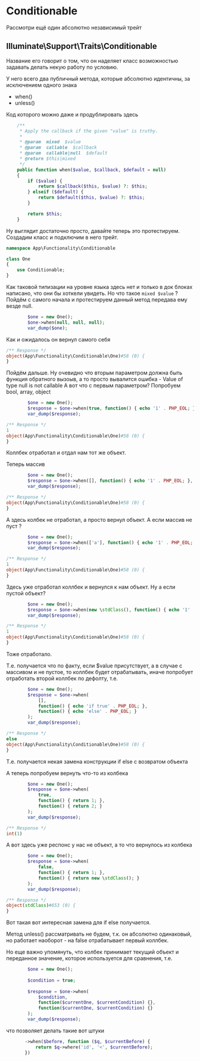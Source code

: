 # Conditionable

Рассмотри ещё один абсолютно независимый трейт

## Illuminate\Support\Traits\Conditionable

Название его говорит о том, что он наделяет класс возможностью задавать делать некую работу по условию.

У него всего два публичный метода, которые абсолютно идентичны, за исключением одного знака

 - when()
 - unless()

Код которого можно даже и продублировать здесь

```php
    /**
     * Apply the callback if the given "value" is truthy.
     *
     * @param  mixed  $value
     * @param  callable  $callback
     * @param  callable|null  $default
     * @return $this|mixed
     */
    public function when($value, $callback, $default = null)
    {
        if ($value) {
            return $callback($this, $value) ?: $this;
        } elseif ($default) {
            return $default($this, $value) ?: $this;
        }

        return $this;
    }
```

Ну выглядит достаточно просто, давайте теперь это протестируем. Создадим класс и подключим в него трейт.

```php
namespace App\Functionality\Conditionable

class One
{
    use Conditionable;
}
```

Как таковой типизации на уровне языка здесь нет и только в док блоках написано, что они бы хоткели увидеть.
Но что такое `mixed $value` ? Пойдём с самого начала и протестируем данный метод передава ему везде null.
```php
        $one = new One();
        $one->when(null, null, null);
        var_dump($one);
```
Как и ожидалось он вернул самого себя
```php
/** Response */
object(App\Functionality\Conditionable\One)#58 (0) {
}
```

Пойдём дальше. Ну очевидно что вторым параметром должна быть функция обратного вызоыв, а то просто вывалится ошибка - Value of type null is not callable
А вот что с первым параметром? Попробуем bool, array, object
```php
        $one = new One();
        $response = $one->when(true, function() { echo '1' . PHP_EOL; }, null);
        var_dump($response);
```
```php
/** Response */
1
object(App\Functionality\Conditionable\One)#58 (0) {
}
```
Коллбек отработал и отдал нам тот же объект.

Теперь массив
```php
        $one = new One();
        $response = $one->when([], function() { echo '1' . PHP_EOL; }, null);
        var_dump($response);
```
```php
/** Response */
object(App\Functionality\Conditionable\One)#58 (0) {
}
```
А здесь колбек не отработал, а просто вернул объект. А если массив не пуст ?
```php
        $one = new One();
        $response = $one->when(['a'], function() { echo '1' . PHP_EOL; }, null);
        var_dump($response);
```
```php
/** Response */
1
object(App\Functionality\Conditionable\One)#58 (0) {
}
```

Здесь уже отработал коллбек и вернулся к нам объект.
Ну а если пустой объект?

```php
        $one = new One();
        $response = $one->when(new \stdClass(), function() { echo '1' . PHP_EOL; }, null);
        var_dump($response);
```
```php
/** Response */
1
object(App\Functionality\Conditionable\One)#58 (0) {
}
```

Тоже отработало.

Т.е. получается что по факту, если $value присутствует, а в случае с массивом и не пустое, то коллбек
будет отрабатывать, иначе попробует отработать второй коллбек по дефолту, т.е.

```php
        $one = new One();
        $response = $one->when(
            [],
            function() { echo 'if true' . PHP_EOL; },
            function() { echo 'else' . PHP_EOL; }
        );
        var_dump($response);
```
```php
/** Response */
else
object(App\Functionality\Conditionable\One)#58 (0) {
}
```

Т.е. получается некая замена конструкции if else с возвратом объекта

А теперь попробуем вернуть что-то из колбека

```php
        $one = new One();
        $response = $one->when(
            true,
            function() { return 1; },
            function() { return 2; }
        );
        var_dump($response);
```
```php
/** Response */
int(1)
```

А вот здесь уже респонс у нас не объект, а то что вернулось из колбека

```php
        $one = new One();
        $response = $one->when(
            false,
            function() { return 1; },
            function() { return new \stdClass(); }
        );
        var_dump($response);
```
```php
/** Response */
object(stdClass)#653 (0) {
}
```

Вот такая вот интересная замена для if else получается.

Метод unless() рассматривать не будем, т.к. он абсолютно одинаковый, но работает наоборот - на false отрабатывает первый коллбек.

Но еще важно упомянуть, что колбек принимает текущий объект и переданное значение, которое используется для сравнения, т.е.

```php
        $one = new One();
        
        $condition = true;
        
        $response = $one->when(
            $condition,
            function($currentOne, $currentCondition) {},
            function($currentOne, $currentCondition) {}
        );
        var_dump($response);
```

что позволяет делать такие вот штуки

```php
       ->when($before, function ($q, $currentBefore) {
           return $q->where('id', '<', $currentBefore);
       })
```